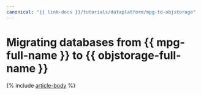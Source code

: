 ```yaml
---
canonical: "{{ link-docs }}/tutorials/dataplatform/mpg-to-objstorage"
---
```


# Migrating databases from {{ mpg-full-name }} to {{ objstorage-full-name }}

{% include [article-body](../../_tutorials/datatransfer/mpg-to-objstorage.md) %}
